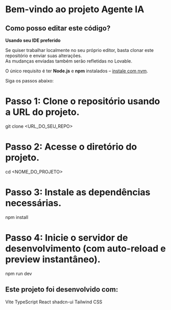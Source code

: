 # Bem-vindo ao projeto Agente IA

## Como posso editar este código?

**Usando seu IDE preferido**

Se quiser trabalhar localmente no seu próprio editor, basta clonar este repositório e enviar suas alterações.  
As mudanças enviadas também serão refletidas no Lovable.

O único requisito é ter **Node.js** e **npm** instalados – [instale com nvm](https://github.com/nvm-sh/nvm#installing-and-updating).

Siga os passos abaixo:

# Passo 1: Clone o repositório usando a URL do projeto.
git clone <URL_DO_SEU_REPO>

# Passo 2: Acesse o diretório do projeto.
cd <NOME_DO_PROJETO>

# Passo 3: Instale as dependências necessárias.
npm install

# Passo 4: Inicie o servidor de desenvolvimento (com auto-reload e preview instantâneo).
npm run dev

## Este projeto foi desenvolvido com:

Vite
TypeScript
React
shadcn-ui
Tailwind CSS
